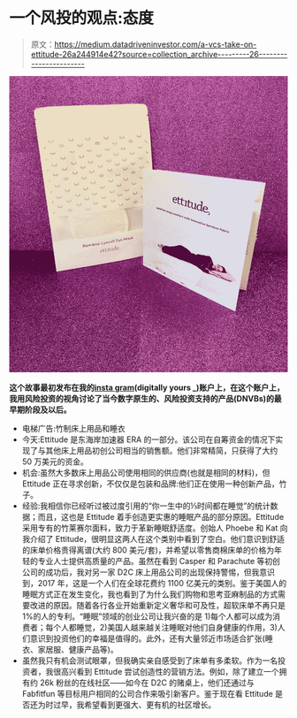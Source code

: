 # 一个风投的观点:态度

> 原文：<https://medium.datadriveninvestor.com/a-vcs-take-on-ettitude-26a244914e42?source=collection_archive---------26----------------------->

![](img/0a4f390d225c2e7884f985511622c621.png)

**这个故事最初发布在我的**[**insta gram**](https://www.instagram.com/digitallyyours_/)**(digitally yours _)账户上，在这个账户上，我用风险投资的视角讨论了当今数字原生的、风险投资支持的产品(DNVBs)的最早期阶段及以后。**

*   电梯广告:竹制床上用品和睡衣
*   今天:Ettitude 是东海岸加速器 ERA 的一部分。该公司在自筹资金的情况下实现了与其他床上用品初创公司相当的销售额。他们非常精简，只获得了大约 50 万美元的资金。
*   机会:虽然大多数床上用品公司使用相同的供应商(也就是相同的材料)，但 Ettitude 正在寻求创新，不仅仅是包装和品牌:他们正在使用一种创新产品，竹子。
*   经验:我相信你已经听过被过度引用的“你一生中的⅓时间都在睡觉”的统计数据；而且，这也是 Ettitude 着手创造更实惠的睡眠产品的部分原因。Ettitude 采用专有的竹莱赛尔面料，致力于革新睡眠舒适度。创始人 Phoebe 和 Kat 向我介绍了 Ettitude，很明显这两人在这个类别中看到了空白。他们意识到舒适的床单价格贵得离谱(大约 800 美元/套)，并希望以零售商棉床单的价格为年轻的专业人士提供高质量的产品。虽然在看到 Casper 和 Parachute 等初创公司的成功后，我对另一家 D2C 床上用品公司的出现保持警惕，但我意识到，2017 年，这是一个人们在全球花费约 1100 亿美元的类别。鉴于美国人的睡眠方式正在发生变化，我也看到了为什么我们购物和思考亚麻制品的方式需要改进的原因。随着各行各业开始重新定义奢华和可及性，超软床单不再只是 1%的人的专利。“睡眠”领域的创业公司让我兴奋的是 1)每个人都可以成为消费者；每个人都睡觉，2)美国人越来越关注睡眠对他们自身健康的作用，3)人们意识到投资他们的幸福是值得的。此外，还有大量邻近市场适合扩张(睡衣、家居服、健康产品等)。
*   虽然我只有机会测试眼罩，但我确实亲自感受到了床单有多柔软。作为一名投资者，我很高兴看到 Ettitude 尝试创造性的营销方法。例如，除了建立一个拥有约 26k 粉丝的在线社区——如今在 D2C 的赌桌上，他们还通过与 Fabfitfun 等目标用户相同的公司合作来吸引新客户。鉴于现在看 Ettitude 是否还为时过早，我希望看到更强大、更有机的社区增长。
